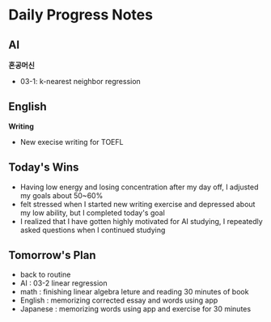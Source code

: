 # Daily Progress Notes

## AI
**혼공머신**
- 03-1: k-nearest neighbor regression 

## English
**Writing**
- New execise writing for TOEFL

## Today's Wins
- Having low energy and losing concentration after my day off, I adjusted my goals about 50~60%
- felt stressed when I started new writing exercise and depressed about my low ability, but I completed today's goal
- I realized that I have gotten highly motivated for AI studying, I repeatedly asked questions when I continued studying

## Tomorrow's Plan
- back to routine
- AI : 03-2 linear regression
- math : finishing linear algebra leture and reading 30 minutes of book
- English : memorizing corrected essay and words using app
- Japanese : memorizing words using app and exercise for 30 minutes